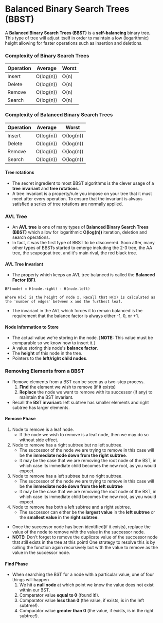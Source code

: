 # Balanced Binary Search Trees (BBST)
A **Balanced Binary Search Trees (BBST)** is a **self-balancing** binary tree. This type of tree will adjust itself in order to maintain a low (logarithmic) height allowing for faster operations such as insertion and deletions.

### Complexity of Binary Search Trees
| Operation | Average   | Worst |
|-----------|-----------|-------|
| Insert    | O(log(n)) | O(n)  |
| Delete    | O(log(n)) | O(n)  |
| Remove    | O(log(n)) | O(n)  |
| Search    | O(log(n)) | O(n)  |

### Complexity of Balanced Binary Search Trees
| Operation | Average   | Worst     |
|-----------|-----------|-----------|
| Insert    | O(log(n)) | O(log(n)) |
| Delete    | O(log(n)) | O(log(n)) |
| Remove    | O(log(n)) | O(log(n)) |
| Search    | O(log(n)) | O(log(n)) |

#### Tree rotations
- The secret ingredient to most BBST algorithms is the clever usage of a **tree invariant** and **tree rotations**.
- A tree invariant is a property/rule you impose on your tree that it must meet after every operation. To ensure that the invariant is always satisfied a series of tree rotations are normally applied.

### AVL Tree
- An **AVL tree** is one of many types of **Balanced Binary Search Trees (BBST)** which allow for logarithmic **O(log(n))** iteration, deletion and search operations.
- In fact, it was the first type of BBST to be discovered. Soon after, many other types of BBSTs started to emerge including the 2-3 tree, the AA tree, the scapegoat tree, and it's main rival, the red black tree.

#### AVL Tree Invariant
- The property which keeps an AVL tree balanced is called the **Balanced Factor (BF)**.
```
BF(node) = H(node.right) - H(node.left) 

Where H(x) is the height of node x. Recall that H(x) is calculated as the 'number of edges' between x and the furthest leaf.
```
- The invariant in the AVL which forces it to remain balanced is the requirement that the balance factor is always either -1, 0, or +1.

#### Node Information to Store
- The actual value we're storing in the node. [**NOTE:** This value must be comparable so we know how to insert it.]
- A value storing this node's **balance factor**.
- The **height** of this node in the tree.
- Pointers to the **left/right child nodes**.

### Removing Elements from a BBST
- Remove elements from a BST can be seen as a two-step process.
  1. **Find** the element we wish to remove (if it exists)
  2. **Replace** the node we want to remove with its successor (if any) to maintain the BST invariant.
- Recall the **BST invariant**: left subtree has smaller elements and right subtree has larger elements.

#### Remove Phase
1. Node to remove is a leaf node.
   - If the node we wish to remove is a leaf node, then we may do so without side effect.
2. Node to remove has a right subtree but no left subtree.
   - The successor of the node we are trying to remove in this case will be the **immediate node down from the right subtree**.
   - It may be the case that we are removing the root node of the BST, in which case its immediate child becomes the new root, as you would expect.
3. Node to remove has a left subtree but no right subtree.
   - The successor of the node we are trying to remove in this case will be the **immediate node down from the left subtree**
   - It may be the case that we are removing the root node of the BST, in which case its immediate child becomes the new root, as you would expect.
4. Node to remove has both a left subtree and a right subtree.
   - The successor can either be the **largest value** in the **left subtree** or the **smallest value** in the **right subtree**.
- Once the successor node has been identified(if it exists), replace the value of the node to remove with the value in the successor node.
- **NOTE:** Don't forget to remove the duplicate value of the successor node that still exists in the tree at this point! One strategy to resolve this is by calling the function again recursively but with the value to remove as the value in the successor node.

#### Find Phase
- When searching the BST for a node with a particular value, one of four things will happen
  1. We hit a **null node** at which point we know the value does not exist within our BST.
  2. Comparator value **equal to 0** (found it!).
  3. Comparator value **less than 0** (the value, if exists, is in the left subtree!).
  4. Comparator value **greater than 0** (the value, if exists, is in the right subtree!).

